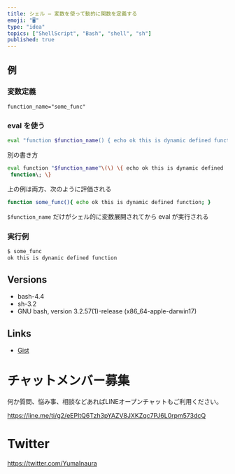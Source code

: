 ```yaml
---
title: シェル — 変数を使って動的に関数を定義する
emoji: "🖥"
type: "idea"
topics: ["ShellScript", "Bash", "shell", "sh"]
published: true
---
```


## 例

### 変数定義

```
function_name="some_func"
```

### eval を使う

```sh
eval "function $function_name() { echo ok this is dynamic defined function; }"
```

別の書き方

```sh
eval function "$function_name"\(\) \{ echo ok this is dynamic defined 
 function\; \}
```

上の例は両方、次のように評価される

```sh
function some_func(){ echo ok this is dynamic defined function; }
```

`$function_name` だけがシェル的に変数展開されてから eval が実行される

### 実行例

```sh
$ some_func
ok this is dynamic defined function
```

## Versions

- bash-4.4
- sh-3.2
- GNU bash, version 3.2.57(1)-release (x86_64-apple-darwin17)


## Links


- [Gist](https://gist.github.com/YumaInaura/dc13022e82401e6381b6ff6430a94b0f)








<!-- Update From Qiita API -->

# チャットメンバー募集


何か質問、悩み事、相談などあればLINEオープンチャットもご利用ください。

https://line.me/ti/g2/eEPltQ6Tzh3pYAZV8JXKZqc7PJ6L0rpm573dcQ





# Twitter


https://twitter.com/YumaInaura


<!-- Update From Qiita API -->


